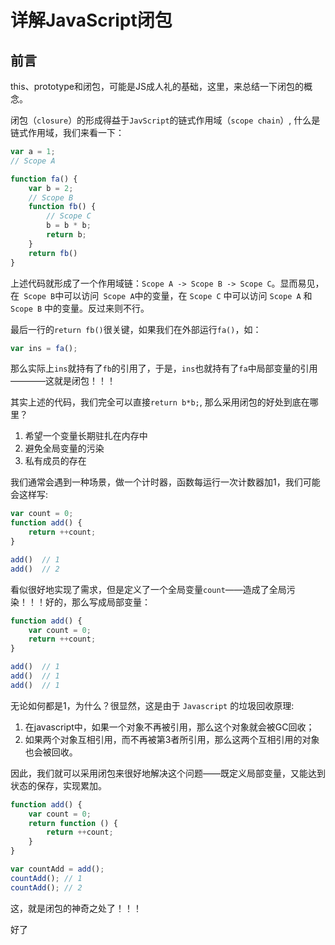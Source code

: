# 详解JavaScript闭包

## 前言
this、prototype和闭包，可能是JS成人礼的基础，这里，来总结一下闭包的概念。

闭包（`closure`）的形成得益于`JavScript`的链式作用域（`scope chain`）, 什么是链式作用域，我们来看一下：

```js
var a = 1;
// Scope A

function fa() {
	var b = 2;	
	// Scope B
	function fb() {
		// Scope C
	    b = b * b;
	    return b;
	}
	return fb()
}
```

上述代码就形成了一个作用域链：`Scope A -> Scope B -> Scope C`。显而易见，在` Scope B`中可以访问` Scope A`中的变量，在 `Scope C` 中可以访问 `Scope A` 和 `Scope B` 中的变量。反过来则不行。

最后一行的`return fb()`很关键，如果我们在外部运行`fa()`，如：

```js
var ins = fa();
```

那么实际上`ins`就持有了`fb`的引用了，于是，`ins`也就持有了`fa`中局部变量的引用————这就是闭包！！！

其实上述的代码，我们完全可以直接`return b*b;`, 那么采用闭包的好处到底在哪里？

1. 希望一个变量长期驻扎在内存中
2. 避免全局变量的污染
3. 私有成员的存在

我们通常会遇到一种场景，做一个计时器，函数每运行一次计数器加1，我们可能会这样写:

```js
var count = 0;
function add() {
	return ++count;
}

add()  // 1
add()  // 2
```

看似很好地实现了需求，但是定义了一个全局变量`count`——造成了全局污染！！！好的，那么写成局部变量：

```js
function add() {
	var count = 0;
	return ++count;
}

add()  // 1
add()  // 1
add()  // 1
```

无论如何都是1，为什么？很显然，这是由于 `Javascript` 的垃圾回收原理:

1. 在javascript中，如果一个对象不再被引用，那么这个对象就会被GC回收；
1. 如果两个对象互相引用，而不再被第3者所引用，那么这两个互相引用的对象也会被回收。

因此，我们就可以采用闭包来很好地解决这个问题——既定义局部变量，又能达到状态的保存，实现累加。

```js
function add() {
	var count = 0;
	return function () {
		return ++count;
	}
}

var countAdd = add();
countAdd(); // 1
countAdd(); // 2
```

这，就是闭包的神奇之处了！！！

好了